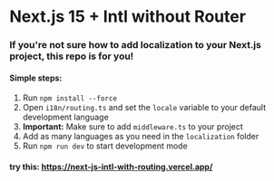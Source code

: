 # Next.js 15 + Intl without Router

### If you're not sure how to add localization to your Next.js project, this repo is for you!

#### Simple steps:

1) Run `npm install --force`
2) Open `i18n/routing.ts` and set the `locale` variable to your default development language
3) **Important:** Make sure to add `middleware.ts` to your project
4) Add as many languages as you need in the `localization` folder  
5) Run `npm run dev` to start development mode


#### try this: https://next-js-intl-with-routing.vercel.app/
